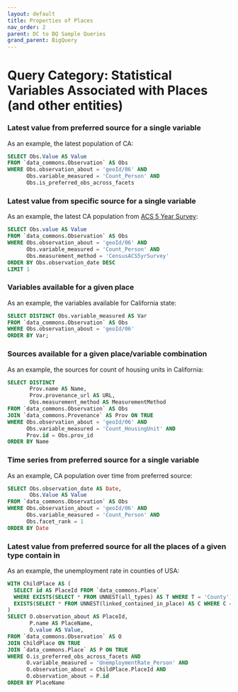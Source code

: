 ```yaml
---
layout: default
title: Properties of Places
nav_order: 2
parent: DC to BQ Sample Queries
grand_parent: BigQuery
---
```


# Query Category: Statistical Variables Associated with Places (and other entities)

### Latest value from preferred source for a single variable

As an example, the latest population of CA:

```sql
SELECT Obs.Value AS Value
FROM `data_commons.Observation` AS Obs
WHERE Obs.observation_about = 'geoId/06' AND
      Obs.variable_measured = 'Count_Person' AND
      Obs.is_preferred_obs_across_facets
```

### Latest value from specific source for a single variable

As an example, the latest CA population from [ACS 5 Year Survey](https://www.census.gov/programs-surveys/acs):

```sql
SELECT Obs.value AS Value
FROM `data_commons.Observation` AS Obs
WHERE Obs.observation_about = 'geoId/06' AND
      Obs.variable_measured = 'Count_Person' AND
      Obs.measurement_method = 'CensusACS5yrSurvey'
ORDER BY Obs.observation_date DESC
LIMIT 1
```

### Variables available for a given place

As an example, the variables available for California state:

```sql
SELECT DISTINCT Obs.variable_measured AS Var
FROM `data_commons.Observation` AS Obs
WHERE Obs.observation_about = 'geoId/06'
ORDER BY Var;
```

### Sources available for a given place/variable combination

As an example, the sources for count of housing units in California:

```sql
SELECT DISTINCT
       Prov.name AS Name,
       Prov.provenance_url AS URL,
       Obs.measurement_method AS MeasurementMethod
FROM `data_commons.Observation` AS Obs
JOIN `data_commons.Provenance` AS Prov ON TRUE
WHERE Obs.observation_about = 'geoId/06' AND
      Obs.variable_measured = 'Count_HousingUnit' AND
      Prov.id = Obs.prov_id
ORDER BY Name
```

### Time series from preferred source for a single variable

As an example, CA population over time from preferred source:

```sql
SELECT Obs.observation_date AS Date,
       Obs.Value AS Value
FROM `data_commons.Observation` AS Obs
WHERE Obs.observation_about = 'geoId/06' AND
      Obs.variable_measured = 'Count_Person' AND
      Obs.facet_rank = 1
ORDER BY Date
```

### Latest value from preferred source for all the places of a given type contain in

As an example, the unemployment rate in counties of USA:

```sql
WITH ChildPlace AS (
  SELECT id AS PlaceId FROM `data_commons.Place`
  WHERE EXISTS(SELECT * FROM UNNEST(all_types) AS T WHERE T = 'County') AND
  EXISTS(SELECT * FROM UNNEST(linked_contained_in_place) AS C WHERE C = 'country/USA')
)
SELECT O.observation_about AS PlaceId,
       P.name AS PlaceName,
       O.value AS Value,
FROM `data_commons.Observation` AS O
JOIN ChildPlace ON TRUE
JOIN `data_commons.Place` AS P ON TRUE
WHERE O.is_preferred_obs_across_facets AND
      O.variable_measured = 'UnemploymentRate_Person' AND
      O.observation_about = ChildPlace.PlaceId AND
      O.observation_about = P.id
ORDER BY PlaceName
```
